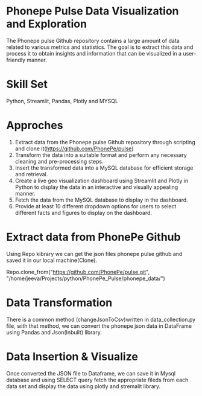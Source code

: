 # Phonepe Pulse Data Visualization and Exploration
   The Phonepe pulse Github repository contains a large amount of data related to
various metrics and statistics. The goal is to extract this data and process it to obtain
insights and information that can be visualized in a user-friendly manner.

# Skill Set
Python, Streamlit, Pandas, Plotly and MYSQL

# Approches

1. Extract data from the Phonepe pulse Github repository through scripting and
clone it(https://github.com/PhonePe/pulse)
2. Transform the data into a suitable format and perform any necessary cleaning
and pre-processing steps.
3. Insert the transformed data into a MySQL database for efficient storage and
retrieval.
4. Create a live geo visualization dashboard using Streamlit and Plotly in Python
to display the data in an interactive and visually appealing manner.
5. Fetch the data from the MySQL database to display in the dashboard.
6. Provide at least 10 different dropdown options for users to select different
facts and figures to display on the dashboard.

# Extract data from PhonePe Github
   Using Repo kibrary we can get the json files phonepe pulse github and saved it in our local machine(Clone).
   
Repo.clone_from("https://github.com/PhonePe/pulse.git", "/home/jeeva/Projects/python/PhonePe_Pulse/phonepe_data/")

# Data Transformation
   There is a common method (changeJsonToCsv)written in data_collection.py file, with that method, we can convert the phonepe json data in DataFrame using Pandas and Json(Inbuilt) library.

# Data Insertion & Visualize
   Once converted the JSON file to Dataframe, we can save it in Mysql database and using SELECT query fetch the appropriate fileds from each data set and display the data using plotly and stremalit library.
